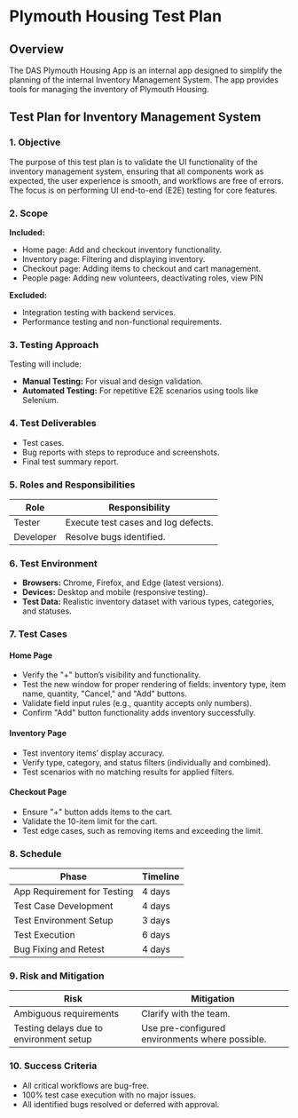 # Plymouth Housing Test Plan

## Overview
The DAS Plymouth Housing App is an internal app designed to simplify the planning of the internal Inventory Management System. The app provides tools for managing the inventory of Plymouth Housing.

## Test Plan for Inventory Management System

### 1. Objective
The purpose of this test plan is to validate the UI functionality of the inventory management system, ensuring that all components work as expected, the user experience is smooth, and workflows are free of errors. The focus is on performing UI end-to-end (E2E) testing for core features.

### 2. Scope
**Included:**
- Home page: Add and checkout inventory functionality.
- Inventory page: Filtering and displaying inventory.
- Checkout page: Adding items to checkout and cart management.
- People page: Adding new volunteers, deactivating roles, view PIN

**Excluded:**
- Integration testing with backend services.
- Performance testing and non-functional requirements.

### 3. Testing Approach
Testing will include:
- **Manual Testing:** For visual and design validation.
- **Automated Testing:** For repetitive E2E scenarios using tools like Selenium.

### 4. Test Deliverables
- Test cases.
- Bug reports with steps to reproduce and screenshots.
- Final test summary report.

### 5. Roles and Responsibilities

| Role       | Responsibility                    |
|------------|------------------------------------|
| Tester     | Execute test cases and log defects. |
| Developer  | Resolve bugs identified.          |

### 6. Test Environment
- **Browsers:** Chrome, Firefox, and Edge (latest versions).
- **Devices:** Desktop and mobile (responsive testing).
- **Test Data:** Realistic inventory dataset with various types, categories, and statuses.

### 7. Test Cases
#### Home Page
- Verify the "+" button’s visibility and functionality.
- Test the new window for proper rendering of fields: inventory type, item name, quantity, "Cancel," and "Add" buttons.
- Validate field input rules (e.g., quantity accepts only numbers).
- Confirm "Add" button functionality adds inventory successfully.

#### Inventory Page
- Test inventory items’ display accuracy.
- Verify type, category, and status filters (individually and combined).
- Test scenarios with no matching results for applied filters.

#### Checkout Page
- Ensure "+" button adds items to the cart.
- Validate the 10-item limit for the cart.
- Test edge cases, such as removing items and exceeding the limit.

### 8. Schedule

| Phase                        | Timeline       |
|------------------------------|----------------|
| App Requirement for Testing  | 4 days         |
| Test Case Development        | 4 days         |
| Test Environment Setup       | 3 days         |
| Test Execution               | 6 days         |
| Bug Fixing and Retest        | 4 days         |

### 9. Risk and Mitigation

| Risk                              | Mitigation                            |
|-----------------------------------|---------------------------------------|
| Ambiguous requirements            | Clarify with the team.                |
| Testing delays due to environment setup | Use pre-configured environments where possible. |

### 10. Success Criteria
- All critical workflows are bug-free.
- 100% test case execution with no major issues.
- All identified bugs resolved or deferred with approval.

